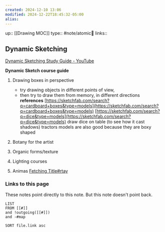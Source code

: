 ```yaml
---
created: 2024-12-10 13:06
modified: 2024-12-22T18:45:32-05:00
alias: 
---
```

up::  [[Drawing MOC]]
type:: #note/atomic🌳 
links::
## Dynamic Sketching

[Dynamic Sketching Study Guide - YouTube](https://www.youtube.com/watch?v=t6Jc3hjxcLM&list=LL&index=7)

  

**Dynamic Sketch course guide**

1. Drawing boxes in perspective 
	- try drawing objects in different points of view,
	- then try to draw them from memory, in different directions
**references** 
[https://sketchfab.com/search?q=cardboard+boxes&type=models](https://sketchfab.com/search?q=cardboard+boxes&type=models)
[https://sketchfab.com/search?q=dice&type=models](https://sketchfab.com/search?q=dice&type=models)
	 draw dice on table (to see how it cast shadows)
tractors models are also good because they are boxy shaped 

2. Botany for the artist
3. Organic forms/texture 
4. Lighting courses
5. Animas
	[Fetching Title#rtay](https://www.youtube.com/watch?v=OjHwwCcJUrA)

### Links to this page
These notes point directly to this note. But this note doesn't point back.
```dataview
LIST
FROM [[#]]
and !outgoing([[#]])
and -#map

SORT file.link asc
```



